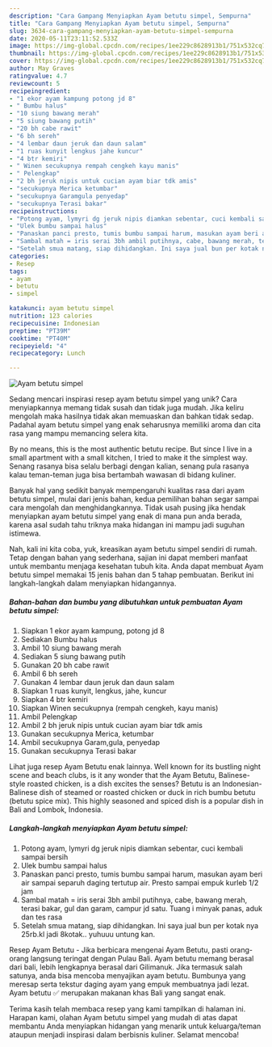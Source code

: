 ```yaml
---
description: "Cara Gampang Menyiapkan Ayam betutu simpel, Sempurna"
title: "Cara Gampang Menyiapkan Ayam betutu simpel, Sempurna"
slug: 3634-cara-gampang-menyiapkan-ayam-betutu-simpel-sempurna
date: 2020-05-11T23:11:52.533Z
image: https://img-global.cpcdn.com/recipes/1ee229c8628913b1/751x532cq70/ayam-betutu-simpel-foto-resep-utama.jpg
thumbnail: https://img-global.cpcdn.com/recipes/1ee229c8628913b1/751x532cq70/ayam-betutu-simpel-foto-resep-utama.jpg
cover: https://img-global.cpcdn.com/recipes/1ee229c8628913b1/751x532cq70/ayam-betutu-simpel-foto-resep-utama.jpg
author: May Graves
ratingvalue: 4.7
reviewcount: 5
recipeingredient:
- "1 ekor ayam kampung potong jd 8"
- " Bumbu halus"
- "10 siung bawang merah"
- "5 siung bawang putih"
- "20 bh cabe rawit"
- "6 bh sereh"
- "4 lembar daun jeruk dan daun salam"
- "1 ruas kunyit lengkus jahe kuncur"
- "4 btr kemiri"
- " Winen secukupnya rempah cengkeh kayu manis"
- " Pelengkap"
- "2 bh jeruk nipis untuk cucian ayam biar tdk amis"
- "secukupnya Merica ketumbar"
- "secukupnya Garamgula penyedap"
- "secukupnya Terasi bakar"
recipeinstructions:
- "Potong ayam, lymyri dg jeruk nipis diamkan sebentar, cuci kembali sampai bersih"
- "Ulek bumbu sampai halus"
- "Panaskan panci presto, tumis bumbu sampai harum, masukan ayam beri air sampai separuh daging tertutup air. Presto sampai empuk kurleb 1/2 jam"
- "Sambal matah = iris serai 3bh ambil putihnya, cabe, bawang merah, terasi bakar, gul dan garam, campur jd satu. Tuang i minyak panas, aduk dan tes rasa"
- "Setelah smua matang, siap dihidangkan. Ini saya jual bun per kotak nya 25rb.kl jadi 8kotak.. yuhuuu untung kan."
categories:
- Resep
tags:
- ayam
- betutu
- simpel

katakunci: ayam betutu simpel 
nutrition: 123 calories
recipecuisine: Indonesian
preptime: "PT39M"
cooktime: "PT40M"
recipeyield: "4"
recipecategory: Lunch

---
```



![Ayam betutu simpel](https://img-global.cpcdn.com/recipes/1ee229c8628913b1/751x532cq70/ayam-betutu-simpel-foto-resep-utama.jpg)

Sedang mencari inspirasi resep ayam betutu simpel yang unik? Cara menyiapkannya memang tidak susah dan tidak juga mudah. Jika keliru mengolah maka hasilnya tidak akan memuaskan dan bahkan tidak sedap. Padahal ayam betutu simpel yang enak seharusnya memiliki aroma dan cita rasa yang mampu memancing selera kita.

By no means, this is the most authentic betutu recipe. But since I live in a small apartment with a small kitchen, I tried to make it the simplest way. Senang rasanya bisa selalu berbagi dengan kalian, senang pula rasanya kalau teman-teman juga bisa bertambah wawasan di bidang kuliner.

Banyak hal yang sedikit banyak mempengaruhi kualitas rasa dari ayam betutu simpel, mulai dari jenis bahan, kedua pemilihan bahan segar sampai cara mengolah dan menghidangkannya. Tidak usah pusing jika hendak menyiapkan ayam betutu simpel yang enak di mana pun anda berada, karena asal sudah tahu triknya maka hidangan ini mampu jadi suguhan istimewa.


Nah, kali ini kita coba, yuk, kreasikan ayam betutu simpel sendiri di rumah. Tetap dengan bahan yang sederhana, sajian ini dapat memberi manfaat untuk membantu menjaga kesehatan tubuh kita. Anda dapat membuat Ayam betutu simpel memakai 15 jenis bahan dan 5 tahap pembuatan. Berikut ini langkah-langkah dalam menyiapkan hidangannya.

<!--inarticleads1-->

##### Bahan-bahan dan bumbu yang dibutuhkan untuk pembuatan Ayam betutu simpel:

1. Siapkan 1 ekor ayam kampung, potong jd 8
1. Sediakan  Bumbu halus
1. Ambil 10 siung bawang merah
1. Sediakan 5 siung bawang putih
1. Gunakan 20 bh cabe rawit
1. Ambil 6 bh sereh
1. Gunakan 4 lembar daun jeruk dan daun salam
1. Siapkan 1 ruas kunyit, lengkus, jahe, kuncur
1. Siapkan 4 btr kemiri
1. Siapkan  Winen secukupnya (rempah cengkeh, kayu manis)
1. Ambil  Pelengkap
1. Ambil 2 bh jeruk nipis untuk cucian ayam biar tdk amis
1. Gunakan secukupnya Merica, ketumbar
1. Ambil secukupnya Garam,gula, penyedap
1. Gunakan secukupnya Terasi bakar


Lihat juga resep Ayam Betutu enak lainnya. Well known for its bustling night scene and beach clubs, is it any wonder that the Ayam Betutu, Balinese-style roasted chicken, is a dish excites the senses? Betutu is an Indonesian-Balinese dish of steamed or roasted chicken or duck in rich bumbu betutu (betutu spice mix). This highly seasoned and spiced dish is a popular dish in Bali and Lombok, Indonesia. 

<!--inarticleads2-->

##### Langkah-langkah menyiapkan Ayam betutu simpel:

1. Potong ayam, lymyri dg jeruk nipis diamkan sebentar, cuci kembali sampai bersih
1. Ulek bumbu sampai halus
1. Panaskan panci presto, tumis bumbu sampai harum, masukan ayam beri air sampai separuh daging tertutup air. Presto sampai empuk kurleb 1/2 jam
1. Sambal matah = iris serai 3bh ambil putihnya, cabe, bawang merah, terasi bakar, gul dan garam, campur jd satu. Tuang i minyak panas, aduk dan tes rasa
1. Setelah smua matang, siap dihidangkan. Ini saya jual bun per kotak nya 25rb.kl jadi 8kotak.. yuhuuu untung kan.


Resep Ayam Betutu - Jika berbicara mengenai Ayam Betutu, pasti orang-orang langsung teringat dengan Pulau Bali. Ayam betutu memang berasal dari bali, lebih lengkapnya berasal dari Gilimanuk. Jika termasuk salah satunya, anda bisa mencoba menyajikan ayam betutu. Bumbunya yang meresap serta tekstur daging ayam yang empuk membuatnya jadi lezat. Ayam betutu ✅ merupakan makanan khas Bali yang sangat enak. 

Terima kasih telah membaca resep yang kami tampilkan di halaman ini. Harapan kami, olahan Ayam betutu simpel yang mudah di atas dapat membantu Anda menyiapkan hidangan yang menarik untuk keluarga/teman ataupun menjadi inspirasi dalam berbisnis kuliner. Selamat mencoba!
